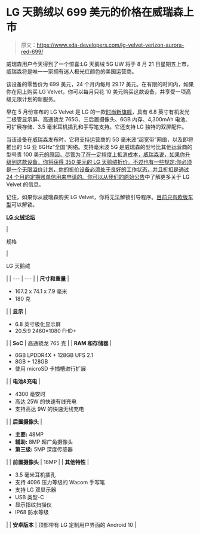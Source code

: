 # LG 天鹅绒以 699 美元的价格在威瑞森上市

> 原文：<https://www.xda-developers.com/lg-velvet-verizon-aurora-red-699/>

威瑞森用户今天得到了一个惊喜:LG 天鹅绒 5G UW 将于 8 月 21 日星期五上市，威瑞森将是唯一一家拥有迷人极光红颜色的美国运营商。

该设备的零售价为 699 美元，24 个月内每月 29.17 美元。在有限的时间内，如果你在网上购买 LG Velvet，你可以每月只花 10 美元购买这款设备，并享受一项高级无限计划的新服务。

早在 5 月份宣布的 LG Velvet 是 LG 的一款[时尚新旗舰](https://www.xda-developers.com/lg-velvet-u-s-599/)，具有 6.8 英寸有机发光二极管显示屏、高通骁龙 765G、三后置摄像头、6GB 内存、4,300mAh 电池、可扩展存储、3.5 毫米耳机插孔和手写笔支持。它还支持 LG 独特的双屏配件。

当该设备在威瑞森发布时，它将支持运营商的 5G 毫米波“超宽带”网络，以及即将推出的 5G 亚 6GHz“全国”网络。支持毫米波 5G 是威瑞森的型号比其他运营商的型号贵 100 美元[的原因。尽管为了在一定程度上抵消成本，威瑞森说，如果你升级到这款设备，你将获得 350 美元的 LG 天鹅绒折价。不过也有一些规定:你必须是一个无限溢价计划，你的折价设备必须处于良好的工作状态，并且折扣是通过 24 个月的定期账单信用来申请的。你可以从我们的](https://www.xda-developers.com/lg-velvet-u-s-599/)[原始公告](https://www.xda-developers.com/lg-velvet-u-s-599/)中了解更多关于 LG Velvet 的信息。

记住，如果你从威瑞森购买 LG Velvet，你将无法解锁引导程序。[目前只有欧版车型](https://www.xda-developers.com/lg-velvet-bootloader-unlock/)可以解锁。

**[LG 火绒论坛](https://forum.xda-developers.com/lg-velvet)**

| 

规格

 | 

LG 天鹅绒

 |
| --- | --- |
| **尺寸和重量** | 

*   167.2 x 74.1 x 7.9 毫米
*   180 克

 |
| **显示** | 

*   6.8 英寸极化显示屏
*   20.5:9 2460×1080 FHD+

 |
| **SoC** | 高通骁龙 765 克 |
| **RAM 和存储器** | 

*   6GB LPDDR4X + 128GB UFS 2.1
*   8GB + 128GB
*   使用 microSD 卡插槽进行扩展

 |
| **电池&充电** | 

*   4300 毫安时
*   高达 25W 的快速有线充电
*   支持高达 9W 的快速无线充电

 |
| **后置摄像头** | 

*   **主要:** 48MP
*   **辅助:** 8MP 超广角摄像头
*   **第三级:** 5MP 深度传感器

 |
| **前置摄像头** | 16MP |
| **其他特性** | 

*   3.5 毫米耳机插孔
*   支持 4096 压力等级的 Wacom 手写笔
*   支持 LG 双显示器
*   USB 类型-C
*   显示指纹扫描仪
*   IP68 防水等级

 |
| **安卓版本** | 顶部带有 LG 定制用户界面的 Android 10 |